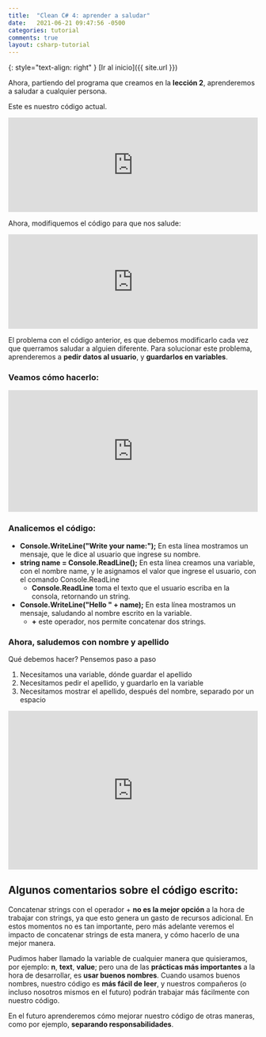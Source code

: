 ```yaml
---
title:  "Clean C# 4: aprender a saludar"
date:   2021-06-21 09:47:56 -0500
categories: tutorial
comments: true
layout: csharp-tutorial
---
```


{: style="text-align: right" }
[Ir al inicio]({{ site.url }})

Ahora, partiendo del programa que creamos en la **lección 2**, aprenderemos a saludar a cualquier persona.

Este es nuestro código actual.

<iframe
  src="https://carbon.now.sh/embed?bg=rgba%28171%2C+184%2C+195%2C+1%29&t=seti&wt=none&l=text%2Fx-csharp&width=680&ds=true&dsyoff=20px&dsblur=68px&wc=true&wa=true&pv=56px&ph=56px&ln=true&fl=1&fm=Hack&fs=14px&lh=133%25&si=false&es=2x&wm=false&code=Console.WriteLine%28%2522Hello%2520World%21%2522%29%253B"
  style="width: 100%; height: 191px; border:0; transform: scale(1); overflow:hidden;"
  sandbox="allow-scripts allow-same-origin">
</iframe>

Ahora, modifiquemos el código para que nos salude:
<iframe
  src="https://carbon.now.sh/embed?bg=rgba%28171%2C+184%2C+195%2C+1%29&t=seti&wt=none&l=text%2Fx-csharp&width=680&ds=true&dsyoff=20px&dsblur=68px&wc=true&wa=true&pv=56px&ph=56px&ln=true&fl=1&fm=Hack&fs=14px&lh=133%25&si=false&es=2x&wm=false&code=Console.WriteLine%28%2522Hello%2520Frank%21%2522%29%253B"
  style="width: 100%; height: 191px; border:0; transform: scale(1); overflow:hidden;"
  sandbox="allow-scripts allow-same-origin">
</iframe>

El problema con el código anterior, es que debemos modificarlo cada vez que querramos saludar a alguien diferente. 
Para solucionar este problema, aprenderemos a **pedir datos al usuario**, y **guardarlos en variables**.

### Veamos cómo hacerlo:

<iframe
  src="https://carbon.now.sh/embed?bg=rgba%28171%2C+184%2C+195%2C+1%29&t=seti&wt=none&l=text%2Fx-csharp&width=680&ds=true&dsyoff=20px&dsblur=68px&wc=true&wa=true&pv=56px&ph=56px&ln=true&fl=1&fm=Hack&fs=14px&lh=133%25&si=false&es=2x&wm=false&code=Console.WriteLine%28%2522Write%2520your%2520name%253A%2522%29%253B%250Astring%2520name%2520%253D%2520Console.ReadLine%28%29%253B%250A%250AConsole.WriteLine%28%2522Hello%2520%2522%2520%252B%2520name%29%253B"
  style="width: 100%; height: 246px; border:0; transform: scale(1); overflow:hidden;"
  sandbox="allow-scripts allow-same-origin">
</iframe>

### Analicemos el código:

- **Console.WriteLine("Write your name:");** En esta línea mostramos un mensaje, que le dice al usuario que ingrese su nombre.
- **string name = Console.ReadLine();** En esta línea creamos una variable, con el nombre name, y le asignamos el valor que ingrese el usuario, con el comando Console.ReadLine
    - **Console.ReadLine** toma el texto que el usuario escriba en la consola, retornando un string.
- **Console.WriteLine("Hello " + name);** En esta línea mostramos un mensaje, saludando al nombre escrito en la variable.
    - **+** este operador, nos permite concatenar dos strings.

### Ahora, saludemos con nombre y apellido

Qué debemos hacer? Pensemos paso a paso
1. Necesitamos una variable, dónde guardar el apellido
2. Necesitamos pedir el apellido, y guardarlo en la variable
3. Necesitamos mostrar el apellido, después del nombre, separado por un espacio

<iframe
  src="https://carbon.now.sh/embed?bg=rgba%28171%2C+184%2C+195%2C+1%29&t=seti&wt=none&l=text%2Fx-csharp&width=680&ds=true&dsyoff=20px&dsblur=68px&wc=true&wa=true&pv=56px&ph=56px&ln=true&fl=1&fm=Hack&fs=14px&lh=133%25&si=false&es=2x&wm=false&code=Console.WriteLine%28%2522Write%2520your%2520name%253A%2522%29%253B%250Astring%2520name%2520%253D%2520Console.ReadLine%28%29%253B%250A%250AConsole.WriteLine%28%2522Write%2520your%2520last%2520name%253A%2522%29%253B%250Astring%2520lastName%2520%253D%2520Console.ReadLine%28%29%253B%250A%250AConsole.WriteLine%28%2522Hello%2520%2522%2520%252B%2520name%2520%252B%2520%2522%2520%2522%2520%252B%2520lastName%29%253B%250A"
  style="width: 100%; height: 321px; border:0; transform: scale(1); overflow:hidden;"
  sandbox="allow-scripts allow-same-origin">
</iframe>

## Algunos comentarios sobre el código escrito:

Concatenar strings con el operador + **no es la mejor opción** a la hora de trabajar con strings, ya que esto genera un gasto de recursos adicional.
En estos momentos no es tan importante, pero más adelante veremos el impacto de concatenar strings de esta manera, y cómo hacerlo de una mejor manera.

Pudimos haber llamado la variable de cualquier manera que quisieramos, por ejemplo: **n**, **text**, **value**; pero una de las **prácticas más importantes** a la hora de desarrollar, es **usar buenos nombres**.
Cuando usamos buenos nombres, nuestro código es **más fácil de leer**, y nuestros compañeros (o incluso nosotros mismos en el futuro) podrán trabajar más fácilmente con nuestro código.

En el futuro aprenderemos cómo mejorar nuestro código de otras maneras, como por ejemplo, **separando responsabilidades**.

